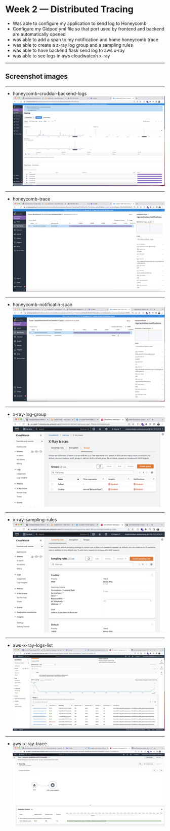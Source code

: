 # Week 2 — Distributed Tracing

- Was able to configure my application to send log to Honeycomb
- Configure my Gidpod yml file so that port used by frontend and backend are automatically opened
- was able to add a span to my notification and home honeycomb trace
- was able to create a z-ray log group and a sampling rules
- was able to have backend flask send log to aws x-ray
- was able to see logs in aws cloudwatcxh x-ray


---
##  Screenshot images
---

- honeycomb-cruddur-backend-logs
![honeycomb-cruddur-backend-logs](assets/honeycomb-cruddur-backend-logs.png)

---

- honeycomb-trace
![honeycomb-trace](assets/honeycomb-trace.png)

---

- honeycomb-notificatin-span
![honeycomb-notificatin-span](assets/honeycomb-notificatin-span.png)

---

- x-ray-log-group
![x-ray-log-group](assets/x-ray-log-group.png)

---

- x-ray-sampling-rules
![x-ray-sampling-rules](assets/x-ray-sampling-rules.png)

---

- aws-x-ray-logs-list
![aws-x-ray-logs-list](assets/aws-x-ray-logs-list.png)

---

- aws-x-ray-trace
![aws-x-ray-trace](assets/aws-x-ray-trace.png)
